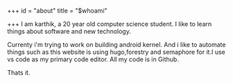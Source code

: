 +++
id = "about"
title = "$whoami"

+++
I am karthik, a 20 year old computer science student. I like to learn things about software and new technology. 

Currenty i'm trying to work on building android kernel. And i like to automate things such as this website is using hugo,forestry and semaphore for it.I use vs code as my primary code editor. All my code is in Github.

Thats it.